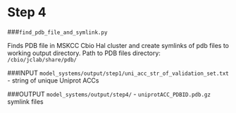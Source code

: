 # Step 4
###`find_pdb_file_and_symlink.py`

Finds PDB file in MSKCC Cbio Hal cluster and create symlinks of pdb files to working output directory.
Path to PDB files directory: `/cbio/jclab/share/pdb/`

###INPUT
`model_systems/output/step1/uni_acc_str_of_validation_set.txt` - string of unique Uniprot ACCs

###OUTPUT
 `model_systems/output/step4/` - `uniprotACC_PDBID.pdb.gz` symlink files
